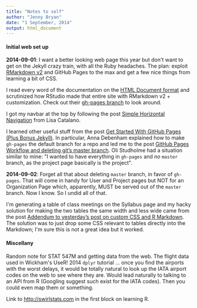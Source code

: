 ```yaml
---
title: "Notes to self"
author: "Jenny Bryan"
date: "1 September, 2014"
output: html_document
---
```


#### Initial web set up

__2014-09-01__: I want a better looking web page this year but don't want to get on the Jekyll crazy train, with all the Ruby headaches. The plan: exploit [RMarkdown v2](http://rmarkdown.rstudio.com) and GitHub Pages to the max and get a few nice things from learning a bit of CSS.

I read every word of the documentation on the [HTML Document format](http://rmarkdown.rstudio.com/html_document_format.html) and scrutinized how RStudio made that entire site with RMarkdown v2 + customization. Check out their [gh-pages branch](https://github.com/rstudio/rmarkdown/tree/gh-pages) to look around.

I got my navbar at the top by following the post [Simple Horizontal Navigation](http://css-snippets.com/simple-horizontal-navigation/) from Lisa Catalano.

I learned other useful stuff from the post [Get Started With GitHub Pages (Plus Bonus Jekyll)](http://24ways.org/2013/get-started-with-github-pages/). In particular, Anna Debenham explained how to make `gh-pages` the default branch for a repo and led me to the post [GitHub Pages Workflow and deleting git’s master branch](http://oli.jp/2011/github-pages-workflow/#deleting-master). Oli Studholme had a situation similar to mine: "I wanted to have everything in `gh-pages` and *no* `master` branch, as the project page basically is the project".

__2014-09-02__: Forget all that about deleting `master` branch, in favor of `gh-pages`. That will come in handy for User and Project pages but NOT for an Organization Page which, apparently, MUST be served out of the `master` branch. Now I know. So I undid all of that.

I'm generating a table of class meetings on the Syllabus page and my hacky solution for making the two tables the same width and less wide came from the post [Addendum to yesterday’s post on custom CSS and R Markdown](http://nsaunders.wordpress.com/2012/08/28/addendum-to-yesterdays-post-on-custom-css-and-r-markdown/). The solution was to just drop some CSS relevant to tables directly into the Markdown; I'm sure this is not a great idea but it worked.

#### Miscellany

Random note for STAT 547M and getting data from the web. The flight data used in Wickham's UseR! 2014 `dplyr` tutorial ... once you find the airports with the worst delays, it would be totally natural to look up the IATA airport codes on the web to see where they are. Would lead naturally to talking to an API from R (Googling suggest such exist for the IATA codes). Then you could even map them or something.

Link to http://swirlstats.com in the first block on learning R.